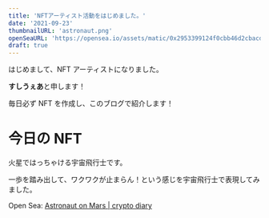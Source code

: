 ```yaml
---
title: 'NFTアーティスト活動をはじめました。'
date: '2021-09-23'
thumbnailURL: 'astronaut.png'
openSeaURL: 'https://opensea.io/assets/matic/0x2953399124f0cbb46d2cbacd8a89cf0599974963/80533188798899796897868278064969341025676140528266714365537697187813461590017'
draft: true
---
```


はじめまして、NFT アーティストになりました。

**すしうぇあ**と申します！

毎日必ず NFT を作成し、このブログで紹介します！

# 今日の NFT

火星ではっちゃける宇宙飛行士です。

一歩を踏み出して、ワクワクが止まらん！という感じを宇宙飛行士で表現してみました。

Open Sea: [Astronaut on Mars | crypto diary](https://opensea.io/assets/matic/0x2953399124f0cbb46d2cbacd8a89cf0599974963/80533188798899796897868278064969341025676140528266714365537697187813461590017)
